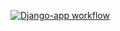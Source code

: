 [![Django-app workflow](https://github.com/LisaWhite-alt/yamdb_final/actions/workflows/yamdb_workflow.yml/badge.svg)](https://github.com/LisaWhite-alt/yamdb_final/actions/workflows/yamdb_workflow.yml)